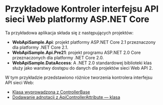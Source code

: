 # <a name="aspnet-core-web-api-controller-sample"></a>Przykładowe Kontroler interfejsu API sieci Web platformy ASP.NET Core

Ta przykładowa aplikacja składa się z następujących projektów:

- **WebApiSample.Api**: projekt platformy ASP.NET Core 2.1 przeznaczony dla platformy .NET Core 2.1.
- **WebApiSample.Api.Pre21**: projekt programu ASP.NET 2.0 Core przeznaczonych dla platformy .NET Core 2.0.
- **WebApiSample.DataAccess**: A .NET 2.0 standardowej biblioteki klas służy jako warstwy dostępu do danych dla projektów sieci Web API 2.

W tym przykładzie przedstawiono różnice tworzenia kontrolera interfejsu API sieci Web:

- [Klasa wyprowadzona z ControllerBase](https://docs.microsoft.com/en-us/aspnet/core/web-api/define-controller#derive-class-from-controllerbase)
- [Dodawanie adnotacji z ApiControllerAttribute — klasa](https://docs.microsoft.com/en-us/aspnet/core/web-api/define-controller#annotate-class-with-apicontrollerattribute)